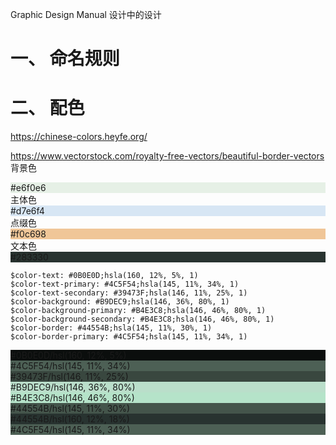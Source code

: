 Graphic Design Manual
设计中的设计

# 一、 命名规则

# 二、 配色
https://chinese-colors.heyfe.org/

https://www.vectorstock.com/royalty-free-vectors/beautiful-border-vectors
背景色
<div style='background-color:hsl(118, 25%, 92%)'>#e6f0e6</div>
主体色
<div style='background-color:hsl(209, 55%, 90%)'>#d7e6f4</div>
点缀色
<div style='background-color:hsl(31, 75%, 77%)'>#f0c698</div>
文本色
<div style='background-color:hsl(160, 12%, 18%)'>#283330</div>

<div style='background-color:hsl(160, 12%, 18%)'></div>

<div style='background-color:hsl(160, 12%, 18%)'></div>

<div style='background-color:hsl(160, 12%, 18%)'></div>


```
$color-text: #0B0E0D;hsla(160, 12%, 5%, 1)
$color-text-primary: #4C5F54;hsla(145, 11%, 34%, 1)
$color-text-secondary: #39473F;hsla(146, 11%, 25%, 1)
$color-background: #B9DEC9;hsla(146, 36%, 80%, 1)
$color-background-primary: #B4E3C8;hsla(146, 46%, 80%, 1)
$color-background-secondary: #B4E3C8;hsla(146, 46%, 80%, 1)
$color-border: #44554B;hsla(145, 11%, 30%, 1)
$color-border-primary: #4C5F54;hsla(145, 11%, 34%, 1)
```
<div style='background-color:hsl(160, 12%, 5%)'>#0B0E0D/hsl(160, 12%, 5%)</div>
<div style='background-color:hsl(145, 11%, 34%)'>#4C5F54/hsl(145, 11%, 34%)</div>
<div style='background-color:hsl(146, 11%, 25%)'>#39473F/hsl(146, 11%, 25%)</div>
<div style='background-color:hsl(146, 36%, 80%)'>#B9DEC9/hsl(146, 36%, 80%)</div>
<div style='background-color:hsl(146, 46%, 80%)'>#B4E3C8/hsl(146, 46%, 80%)</div>
<div style='background-color:hsl(145, 11%, 30%)'>#44554B/hsl(145, 11%, 30%)</div>
<div style='background-color:hsl(160, 12%, 18%)'>#44554B/hsl(160, 12%, 18%)</div>
<div style='background-color:hsl(145, 11%, 34%)'>#4C5F54/hsl(145, 11%, 34%)</div>
